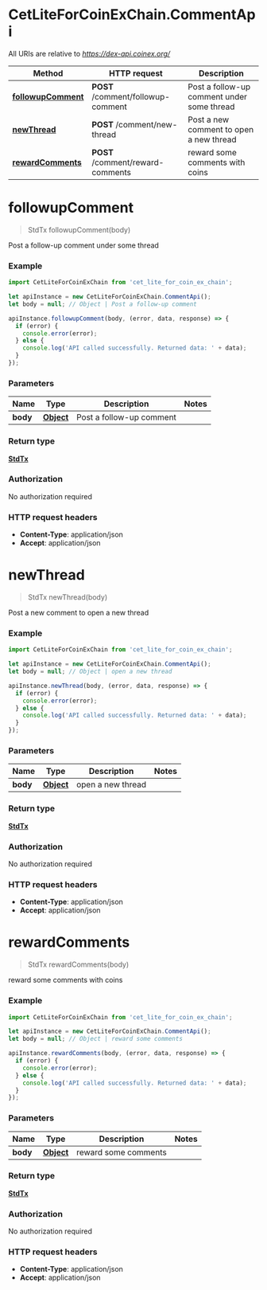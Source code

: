 # CetLiteForCoinExChain.CommentApi

All URIs are relative to *https://dex-api.coinex.org/*

Method | HTTP request | Description
------------- | ------------- | -------------
[**followupComment**](CommentApi.md#followupComment) | **POST** /comment/followup-comment | Post a follow-up comment under some thread
[**newThread**](CommentApi.md#newThread) | **POST** /comment/new-thread | Post a new comment to open a new thread
[**rewardComments**](CommentApi.md#rewardComments) | **POST** /comment/reward-comments | reward some comments with coins

<a name="followupComment"></a>
# **followupComment**
> StdTx followupComment(body)

Post a follow-up comment under some thread

### Example
```javascript
import CetLiteForCoinExChain from 'cet_lite_for_coin_ex_chain';

let apiInstance = new CetLiteForCoinExChain.CommentApi();
let body = null; // Object | Post a follow-up comment

apiInstance.followupComment(body, (error, data, response) => {
  if (error) {
    console.error(error);
  } else {
    console.log('API called successfully. Returned data: ' + data);
  }
});
```

### Parameters

Name | Type | Description  | Notes
------------- | ------------- | ------------- | -------------
 **body** | [**Object**](Object.md)| Post a follow-up comment | 

### Return type

[**StdTx**](StdTx.md)

### Authorization

No authorization required

### HTTP request headers

 - **Content-Type**: application/json
 - **Accept**: application/json

<a name="newThread"></a>
# **newThread**
> StdTx newThread(body)

Post a new comment to open a new thread

### Example
```javascript
import CetLiteForCoinExChain from 'cet_lite_for_coin_ex_chain';

let apiInstance = new CetLiteForCoinExChain.CommentApi();
let body = null; // Object | open a new thread

apiInstance.newThread(body, (error, data, response) => {
  if (error) {
    console.error(error);
  } else {
    console.log('API called successfully. Returned data: ' + data);
  }
});
```

### Parameters

Name | Type | Description  | Notes
------------- | ------------- | ------------- | -------------
 **body** | [**Object**](Object.md)| open a new thread | 

### Return type

[**StdTx**](StdTx.md)

### Authorization

No authorization required

### HTTP request headers

 - **Content-Type**: application/json
 - **Accept**: application/json

<a name="rewardComments"></a>
# **rewardComments**
> StdTx rewardComments(body)

reward some comments with coins

### Example
```javascript
import CetLiteForCoinExChain from 'cet_lite_for_coin_ex_chain';

let apiInstance = new CetLiteForCoinExChain.CommentApi();
let body = null; // Object | reward some comments

apiInstance.rewardComments(body, (error, data, response) => {
  if (error) {
    console.error(error);
  } else {
    console.log('API called successfully. Returned data: ' + data);
  }
});
```

### Parameters

Name | Type | Description  | Notes
------------- | ------------- | ------------- | -------------
 **body** | [**Object**](Object.md)| reward some comments | 

### Return type

[**StdTx**](StdTx.md)

### Authorization

No authorization required

### HTTP request headers

 - **Content-Type**: application/json
 - **Accept**: application/json

